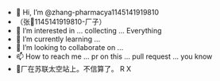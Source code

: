 - 👋 Hi, I’m @zhang-pharmacya1145141919810
- （张💊1145141919810-厂子）
- 👀 I’m interested in ... collecting ... Everything
- 🌱 I’m currently learning ...
- 💞️ I’m looking to collaborate on ...
- 📫 How to reach me ... pr on this ... pull request ... you know
- 💊厂在苏联太空站上。不信算了。
                       R
                         X
  
<!---
zhang-pharmacya1145141919810/zhang-pharmacya1145141919810 is a ✨ special ✨ repository because its `README.md` (this file) appears on your GitHub profile.
You can click the Preview link to take a look at your changes.
--->
